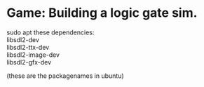 # Game: Building a logic gate sim.

sudo apt these dependencies:  
	libsdl2-dev  
	libsdl2-ttx-dev  
	libsdl2-image-dev  
	libsdl2-gfx-dev  
  
(these are the packagenames in ubuntu)
